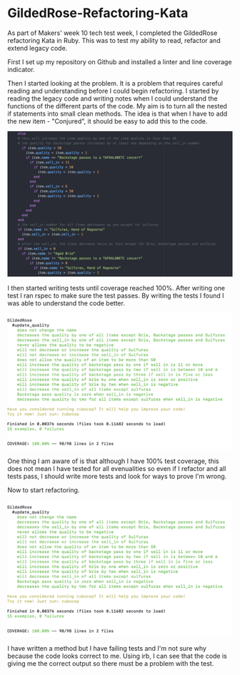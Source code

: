 # GildedRose-Refactoring-Kata

As part of Makers' week 10 tech test week, I completed the GildedRose refactoring Kata in Ruby.  This was to test my ability to read, refactor and extend legacy code.  

First I set up my repository on Github and installed a linter and line coverage indicator.  

Then I started looking at the problem.  It is a problem that requires careful reading and understanding before I could begin refactoring.  I started by reading the legacy code and writing notes when I could understand the functions of the different parts of the code.  My aim is to turn all the nested if statements into small clean methods. The idea is that when I have to add the new item - "Conjured", it should be easy to add this to the code.

![alt text](./images/nestedifs.png)

I then started writing tests until coverage reached 100%.  After writing one test I ran rspec to make sure the test passes.  By writing the tests I found I was able to understand the code better.  

![alt text](./images/testcoverage.png)


One thing I am aware of is that although I have 100% test coverage, this does not mean I have tested for all evenualities so even if I refactor and all tests pass, I should write more tests and look for ways to prove I'm wrong.  


Now to start refactoring.


![alt text](./images/testcoverage.png)

I have written a method but I have failing tests and I'm not sure why because the code looks correct to me.  Using irb, I can see that the code is giving me the correct output so there must be a problem with the test.
